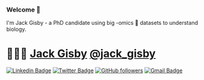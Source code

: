 ### Welcome 👋 

I'm Jack Gisby - a PhD candidate using big -omics 🧬 datasets to understand biology. 

# 👨🏻‍💻 [Jack Gisby](jackgisby.com) [@jack_gisby](https://twitter.com/jack_gisby)

[![Linkedin Badge](https://img.shields.io/badge/-Jack%20Gisby-blue?style=social&logo=Linkedin&logoColor=blue&link=https://www.linkedin.com/in/jack-gisby-685407158/)](https://www.linkedin.com/in/jack-gisby-685407158/) [![Twitter Badge](http://img.shields.io/badge/-@ashleymavericks-1ca0f1?style=social&logo=twitter&logoColor=blue&link=https://twitter.com/ashlyemavericks)](https://twitter.com/ashlyemavericks) [![GitHub followers](https://img.shields.io/github/followers/jackgisby?label=Follow&style=social)](https://github.com/jackgisby/?tab=follow) [![Gmail Badge](https://img.shields.io/badge/-jackgisby-c14438?style=social&logo=Gmail&logoColor=red&link=mailto:jackgisby@gmail.com)](mailto:jackgisby@gmail.com) 

